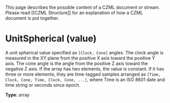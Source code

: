 This page describes the possible content of a CZML document or stream.  Please read [[CZML Structure]] for an explanation of how a CZML document is put together.

# UnitSpherical (value)

A unit spherical value specified as `[Clock, Cone]` angles.  The clock angle is measured in the XY plane from the positive X axis toward the positive Y axis.  The cone angle is the angle from the positive Z axis toward the negative Z axis.  If the array has two elements, the value is constant. If it has three or more elements, they are time-tagged samples arranged as `[Time, Clock, Cone, Time, Clock, Cone, ...]`, where Time is an ISO 8601 date and time string or seconds since epoch.

**Type**: array

